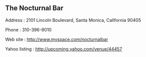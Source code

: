 <div id="wikitext">

The Nocturnal Bar
-----------------

Address
:   2101 Lincoln Boulevard, Santa Monica, California 90405

Phone
:   310-396-9010

Web site
:   <http://www.myspace.com/nocturnalbar>

Yahoo listing
:   <http://upcoming.yahoo.com/venue/44457>

<div class="vspace">

</div>

<div style="display: none;">

Summary:contact info for the Nocturnal Bar in Santa Monica
Parent:(Main.)<span
class="wikiword">[MusicToListenTo](http://wiki.tamouse.org?n=Main.MusicToListenTo?action=print)</span>
<span
class="wikiword">[IncludeMe](http://wiki.tamouse.org?n=Main.IncludeMe?action=edit)[?](http://wiki.tamouse.org?n=Main.IncludeMe?action=edit)</span>:[MusicToListenTo](http://wiki.tamouse.org?n=Main.MusicToListenTo?action=print)
Categories:[Venues](http://wiki.tamouse.org?n=Category.Venues) Tags:
music, live musis, santa monica

</div>

</div>
